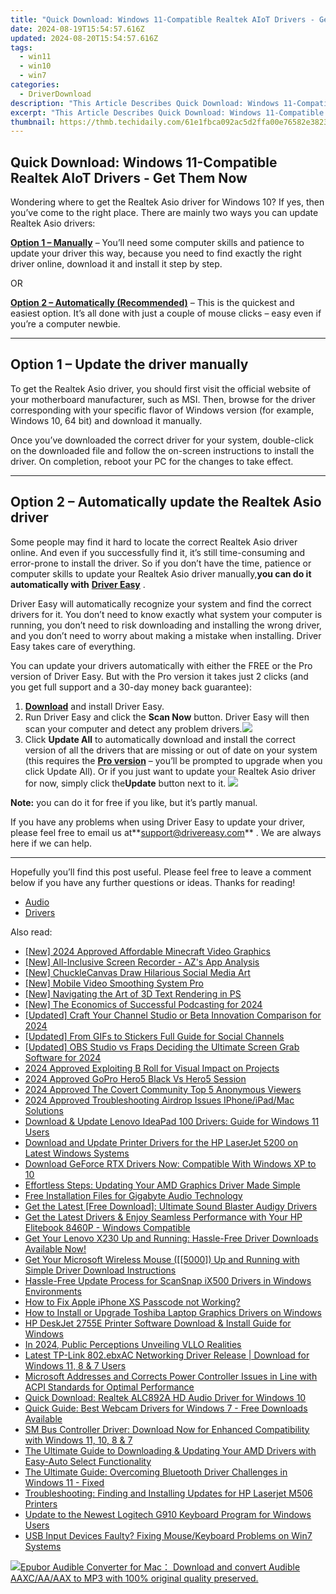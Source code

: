 ```yaml
---
title: "Quick Download: Windows 11-Compatible Realtek AIoT Drivers - Get Them Now"
date: 2024-08-19T15:54:57.616Z
updated: 2024-08-20T15:54:57.616Z
tags:
  - win11
  - win10
  - win7
categories:
  - DriverDownload
description: "This Article Describes Quick Download: Windows 11-Compatible Realtek AIoT Drivers - Get Them Now"
excerpt: "This Article Describes Quick Download: Windows 11-Compatible Realtek AIoT Drivers - Get Them Now"
thumbnail: https://thmb.techidaily.com/61e1fbca092ac5d2ffa00e76582e3823f6ee9bd8608e03fb6613489ba0869657.jpg
---
```


## Quick Download: Windows 11-Compatible Realtek AIoT Drivers - Get Them Now

Wondering where to get the Realtek Asio driver for Windows 10? If yes, then you’ve come to the right place. There are mainly two ways you can update Realtek Asio drivers:

**[Option 1 – Manually](https://tools.techidaily.com/drivereasy/download/)**  – You’ll need some computer skills and patience to update your driver this way, because you need to find exactly the right driver online, download it and install it step by step.  

 OR  

**[Option 2 – Automatically (Recommended)](https://www.drivereasy.com/knowledge/download-realtek-asio-driver-for-windows-10-quick-easy/#option2)**  – This is the quickest and easiest option. It’s all done with just a couple of mouse clicks – easy even if you’re a computer newbie.

---

## Option 1 – Update the driver manually

 To get the Realtek Asio driver, you should first visit the official website of your motherboard manufacturer, such as MSI. Then, browse for the driver corresponding with your specific flavor of Windows version (for example, Windows 10, 64 bit) and download it manually.

 Once you’ve downloaded the correct driver for your system, double-click on the downloaded file and follow the on-screen instructions to install the driver. On completion, reboot your PC for the changes to take effect.

---

## Option 2 – Automatically update the Realtek Asio driver

 Some people may find it hard to locate the correct Realtek Asio driver online. And even if you successfully find it, it’s still time-consuming and error-prone to install the driver. So if you don’t have the time, patience or computer skills to update your Realtek Asio driver manually,**you can do it automatically with** **[Driver Easy](https://tools.techidaily.com/drivereasy/download/)**  .

 Driver Easy will automatically recognize your system and find the correct drivers for it. You don’t need to know exactly what system your computer is running, you don’t need to risk downloading and installing the wrong driver, and you don’t need to worry about making a mistake when installing. Driver Easy takes care of everything.

 You can update your drivers automatically with either the FREE or the Pro version of Driver Easy. But with the Pro version it takes just 2 clicks (and you get full support and a 30-day money back guarantee):

1. **[Download](https://tools.techidaily.com/drivereasy/download/)**  and install Driver Easy.
2. Run Driver Easy and click the **Scan Now** button. Driver Easy will then scan your computer and detect any problem drivers.![](https://images.drivereasy.com/wp-content/uploads/2019/07/image-444.png)
3. Click **Update All** to automatically download and install the correct version of all the drivers that are missing or out of date on your system (this requires the **[Pro version](https://tools.techidaily.com/drivereasy/download/)**  – you’ll be prompted to upgrade when you click Update All). Or if you just want to update your Realtek Asio driver for now, simply click the**Update**  button next to it. ![](https://images.drivereasy.com/wp-content/uploads/2019/07/image-513.png)

**Note:** you can do it for free if you like, but it’s partly manual.

 If you have any problems when using Driver Easy to update your driver, please feel free to email us at**<support@drivereasy.com>** . We are always here if we can help.

---

 Hopefully you’ll find this post useful. Please feel free to leave a comment below if you have any further questions or ideas. Thanks for reading!

* [Audio](https://tools.techidaily.com/drivereasy/download/)
* [Drivers](https://tools.techidaily.com/drivereasy/download/)

<ins class="adsbygoogle"
     style="display:block"
     data-ad-format="autorelaxed"
     data-ad-client="ca-pub-7571918770474297"
     data-ad-slot="1223367746"></ins>



<ins class="adsbygoogle"
     style="display:block"
     data-ad-client="ca-pub-7571918770474297"
     data-ad-slot="8358498916"
     data-ad-format="auto"
     data-full-width-responsive="true"></ins>

<span class="atpl-alsoreadstyle">Also read:</span>
<div><ul>
<li><a href="https://youtube-web.techidaily.com/024-approved-affordable-minecraft-video-graphics/"><u>[New] 2024 Approved  Affordable Minecraft Video Graphics</u></a></li>
<li><a href="https://screen-sharing-recording.techidaily.com/new-all-inclusive-screen-recorder-azs-app-analysis/"><u>[New] All-Inclusive Screen Recorder - AZ's App Analysis</u></a></li>
<li><a href="https://fox-info.techidaily.com/new-chucklecanvas-draw-hilarious-social-media-art/"><u>[New] ChuckleCanvas  Draw Hilarious Social Media Art</u></a></li>
<li><a href="https://extra-support.techidaily.com/new-mobile-video-smoothing-system-pro/"><u>[New] Mobile Video Smoothing System Pro</u></a></li>
<li><a href="https://extra-support.techidaily.com/new-navigating-the-art-of-3d-text-rendering-in-ps/"><u>[New] Navigating the Art of 3D Text Rendering in PS</u></a></li>
<li><a href="https://vp-tips.techidaily.com/new-the-economics-of-successful-podcasting-for-2024/"><u>[New] The Economics of Successful Podcasting for 2024</u></a></li>
<li><a href="https://facebook-record-videos.techidaily.com/updated-craft-your-channel-studio-or-beta-innovation-comparison-for-2024/"><u>[Updated] Craft Your Channel  Studio or Beta Innovation Comparison for 2024</u></a></li>
<li><a href="https://some-skills.techidaily.com/updated-from-gifs-to-stickers-full-guide-for-social-channels/"><u>[Updated] From GIFs to Stickers  Full Guide for Social Channels</u></a></li>
<li><a href="https://screen-activity-recording.techidaily.com/updated-obs-studio-vs-fraps-deciding-the-ultimate-screen-grab-software-for-2024/"><u>[Updated] OBS Studio vs Fraps  Deciding the Ultimate Screen Grab Software for 2024</u></a></li>
<li><a href="https://vp-tips.techidaily.com/2024-approved-exploiting-b-roll-for-visual-impact-on-projects/"><u>2024 Approved  Exploiting B Roll for Visual Impact on Projects</u></a></li>
<li><a href="https://some-knowledge.techidaily.com/2024-approved-gopro-hero5-black-vs-hero5-session/"><u>2024 Approved  GoPro Hero5 Black Vs Hero5 Session</u></a></li>
<li><a href="https://instagram-videos.techidaily.com/2024-approved-the-covert-community-top-5-anonymous-viewers/"><u>2024 Approved  The Covert Community  Top 5 Anonymous Viewers</u></a></li>
<li><a href="https://some-guidance.techidaily.com/2024-approved-troubleshooting-airdrop-issues-iphoneipadmac-solutions/"><u>2024 Approved  Troubleshooting Airdrop Issues  IPhone/iPad/Mac Solutions</u></a></li>
<li><a href="https://driver-download.techidaily.com/download-and-update-lenovo-ideapad-100-drivers-guide-for-windows-11-users/"><u>Download & Update Lenovo IdeaPad 100 Drivers: Guide for Windows 11 Users</u></a></li>
<li><a href="https://driver-download.techidaily.com/download-and-update-printer-drivers-for-the-hp-laserjet-5200-on-latest-windows-systems/"><u>Download and Update Printer Drivers for the HP LaserJet 5200 on Latest Windows Systems</u></a></li>
<li><a href="https://driver-download.techidaily.com/1722971971661-download-geforce-rtx-drivers-now-compatible-with-windows-xp-to-10/"><u>Download GeForce RTX Drivers Now: Compatible With Windows XP to 10</u></a></li>
<li><a href="https://driver-download.techidaily.com/effortless-steps-updating-your-amd-graphics-driver-made-simple/"><u>Effortless Steps: Updating Your AMD Graphics Driver Made Simple</u></a></li>
<li><a href="https://driver-download.techidaily.com/free-installation-files-for-gigabyte-audio-technology/"><u>Free Installation Files for Gigabyte Audio Technology</u></a></li>
<li><a href="https://driver-download.techidaily.com/get-the-latest-free-download-ultimate-sound-blaster-audigy-drivers/"><u>Get the Latest [Free Download]: Ultimate Sound Blaster Audigy Drivers</u></a></li>
<li><a href="https://driver-download.techidaily.com/get-the-latest-drivers-and-enjoy-seamless-performance-with-your-hp-elitebook-8460p-windows-compatible/"><u>Get the Latest Drivers & Enjoy Seamless Performance with Your HP Elitebook 8460P - Windows Compatible</u></a></li>
<li><a href="https://driver-download.techidaily.com/get-your-lenovo-x230-up-and-running-hassle-free-driver-downloads-available-now/"><u>Get Your Lenovo X230 Up and Running: Hassle-Free Driver Downloads Available Now!</u></a></li>
<li><a href="https://driver-download.techidaily.com/1722974999932-get-your-microsoft-wireless-mouse-5000-up-and-running-with-simple-driver-download-instructions/"><u>Get Your Microsoft Wireless Mouse ([[5000]) Up and Running with Simple Driver Download Instructions</u></a></li>
<li><a href="https://driver-download.techidaily.com/hassle-free-update-process-for-scansnap-ix500-drivers-in-windows-environments/"><u>Hassle-Free Update Process for ScanSnap iX500 Drivers in Windows Environments</u></a></li>
<li><a href="https://ios-unlock.techidaily.com/how-to-fix-apple-iphone-xs-passcode-not-working-by-drfone-ios/"><u>How to Fix Apple iPhone XS Passcode not Working?</u></a></li>
<li><a href="https://driver-download.techidaily.com/how-to-install-or-upgrade-toshiba-laptop-graphics-drivers-on-windows/"><u>How to Install or Upgrade Toshiba Laptop Graphics Drivers on Windows</u></a></li>
<li><a href="https://driver-download.techidaily.com/hp-deskjet-2755e-printer-software-download-and-install-guide-for-windows/"><u>HP DeskJet 2755E Printer Software Download & Install Guide for Windows</u></a></li>
<li><a href="https://extra-guidance.techidaily.com/in-2024-public-perceptions-unveiling-vllo-realities/"><u>In 2024, Public Perceptions  Unveiling VLLO Realities</u></a></li>
<li><a href="https://driver-download.techidaily.com/latest-tp-link-802ebxac-networking-driver-release-download-for-windows-11-8-and-7-users/"><u>Latest TP-Link 802.ebxAC Networking Driver Release | Download for Windows 11, 8 & 7 Users</u></a></li>
<li><a href="https://driver-download.techidaily.com/microsoft-addresses-and-corrects-power-controller-issues-in-line-with-acpi-standards-for-optimal-performance/"><u>Microsoft Addresses and Corrects Power Controller Issues in Line with ACPI Standards for Optimal Performance</u></a></li>
<li><a href="https://driver-download.techidaily.com/quick-download-realtek-alc892a-hd-audio-driver-for-windows-10/"><u>Quick Download: Realtek ALC892A HD Audio Driver for Windows 10</u></a></li>
<li><a href="https://driver-download.techidaily.com/1722965133704-quick-guide-best-webcam-drivers-for-windows-7-free-downloads-available/"><u>Quick Guide: Best Webcam Drivers for Windows 7 - Free Downloads Available</u></a></li>
<li><a href="https://driver-download.techidaily.com/sm-bus-controller-driver-download-now-for-enhanced-compatibility-with-windows-11-10-8-and-7/"><u>SM Bus Controller Driver: Download Now for Enhanced Compatibility with Windows 11, 10, 8 & 7</u></a></li>
<li><a href="https://driver-download.techidaily.com/the-ultimate-guide-to-downloading-and-updating-your-amd-drivers-with-easy-auto-select-functionality/"><u>The Ultimate Guide to Downloading & Updating Your AMD Drivers with Easy-Auto Select Functionality</u></a></li>
<li><a href="https://driver-download.techidaily.com/1722966501303-the-ultimate-guide-overcoming-bluetooth-driver-challenges-in-windows-11-fixed/"><u>The Ultimate Guide: Overcoming Bluetooth Driver Challenges in Windows 11 - Fixed</u></a></li>
<li><a href="https://driver-download.techidaily.com/troubleshooting-finding-and-installing-updates-for-hp-laserjet-m506-printers/"><u>Troubleshooting: Finding and Installing Updates for HP Laserjet M506 Printers</u></a></li>
<li><a href="https://driver-download.techidaily.com/update-to-the-newest-logitech-g910-keyboard-program-for-windows-users/"><u>Update to the Newest Logitech G910 Keyboard Program for Windows Users</u></a></li>
<li><a href="https://common-error.techidaily.com/usb-input-devices-faulty-fixing-mousekeyboard-problems-on-win7-systems/"><u>USB Input Devices Faulty? Fixing Mouse/Keyboard Problems on Win7 Systems</u></a></li>
</ul></div>

<!-- affiliate ads begin -->
<a href="https://secure.2checkout.com/order/checkout.php?PRODS=4713565&QTY=1&AFFILIATE=108875&CART=1"><img src="https://www.epubor.com/images/uppic/audible-converter-interface.png" border="0">Epubor Audible Converter for Mac： Download and convert Audible AAXC/AA/AAX to MP3 with 100% original quality preserved.</a>
<!-- affiliate ads end -->